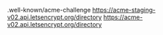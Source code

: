 
.well-known/acme-challenge
https://acme-staging-v02.api.letsencrypt.org/directory
https://acme-v02.api.letsencrypt.org/directory
